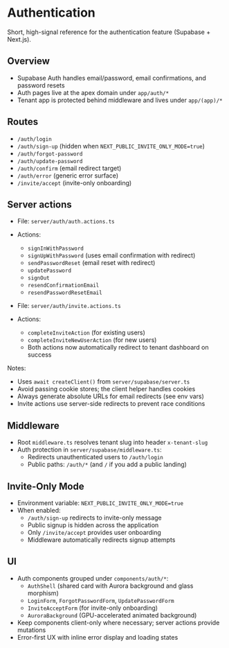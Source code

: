 # Authentication

Short, high-signal reference for the authentication feature (Supabase + Next.js).

## Overview
- Supabase Auth handles email/password, email confirmations, and password resets
- Auth pages live at the apex domain under `app/auth/*`
- Tenant app is protected behind middleware and lives under `app/(app)/*`

## Routes
- `/auth/login`
- `/auth/sign-up` (hidden when `NEXT_PUBLIC_INVITE_ONLY_MODE=true`)
- `/auth/forgot-password`
- `/auth/update-password`
- `/auth/confirm` (email redirect target)
- `/auth/error` (generic error surface)
- `/invite/accept` (invite-only onboarding)

## Server actions
- File: `server/auth/auth.actions.ts`
- Actions:
  - `signInWithPassword`
  - `signUpWithPassword` (uses email confirmation with redirect)
  - `sendPasswordReset` (email reset with redirect)
  - `updatePassword`
  - `signOut`
  - `resendConfirmationEmail`
  - `resendPasswordResetEmail`

- File: `server/auth/invite.actions.ts`
- Actions:
  - `completeInviteAction` (for existing users)
  - `completeInviteNewUserAction` (for new users)
  - Both actions now automatically redirect to tenant dashboard on success

Notes:
- Uses `await createClient()` from `server/supabase/server.ts`
- Avoid passing cookie stores; the client helper handles cookies
- Always generate absolute URLs for email redirects (see env vars)
- Invite actions use server-side redirects to prevent race conditions

## Middleware
- Root `middleware.ts` resolves tenant slug into header `x-tenant-slug`
- Auth protection in `server/supabase/middleware.ts`:
  - Redirects unauthenticated users to `/auth/login`
  - Public paths: `/auth/*` (and `/` if you add a public landing)

## Invite-Only Mode
- Environment variable: `NEXT_PUBLIC_INVITE_ONLY_MODE=true`
- When enabled:
  - `/auth/sign-up` redirects to invite-only message
  - Public signup is hidden across the application
  - Only `/invite/accept` provides user onboarding
  - Middleware automatically redirects signup attempts

## UI
- Auth components grouped under `components/auth/*`:
  - `AuthShell` (shared card with Aurora background and glass morphism)
  - `LoginForm`, `ForgotPasswordForm`, `UpdatePasswordForm`
  - `InviteAcceptForm` (for invite-only onboarding)
  - `AuroraBackground` (GPU-accelerated animated background)
- Keep components client-only where necessary; server actions provide mutations
- Error-first UX with inline error display and loading states


